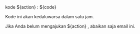 kode ${action} : ${code}

Kode ini akan kedaluwarsa dalam satu jam.

Jika Anda belum mengajukan ${action} , abaikan saja email ini.
